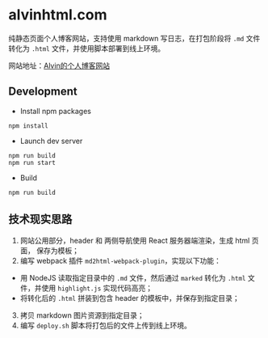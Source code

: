 # alvinhtml.com

纯静态页面个人博客网站，支持使用 markdown 写日志，在打包阶段将 `.md` 文件转化为 `.html` 文件，并使用脚本部署到线上环境。

网站地址：[Alvin的个人博客网站](http://www.alvinhtml.com/)

## Development

- Install npm packages

```
npm install
```

- Launch dev server

```
npm run build
npm run start
```

- Build

```
npm run build
```

## 技术现实思路

1. 网站公用部分，header 和 两侧导航使用 React 服务器端渲染，生成 html 页面， 保存为模板；
2. 编写 webpack 插件 `md2html-webpack-plugin`，实现以下功能：
  - 用 NodeJS 读取指定目录中的 `.md` 文件，然后通过 `marked` 转化为 `.html` 文件，并使用 `highlight.js` 实现代码高亮；
  - 将转化后的 `.html` 拼装到包含 header 的模板中，并保存到指定目录；
3. 拷贝 markdown 图片资源到指定目录；
4. 编写 `deploy.sh` 脚本将打包后的文件上传到线上环境。

